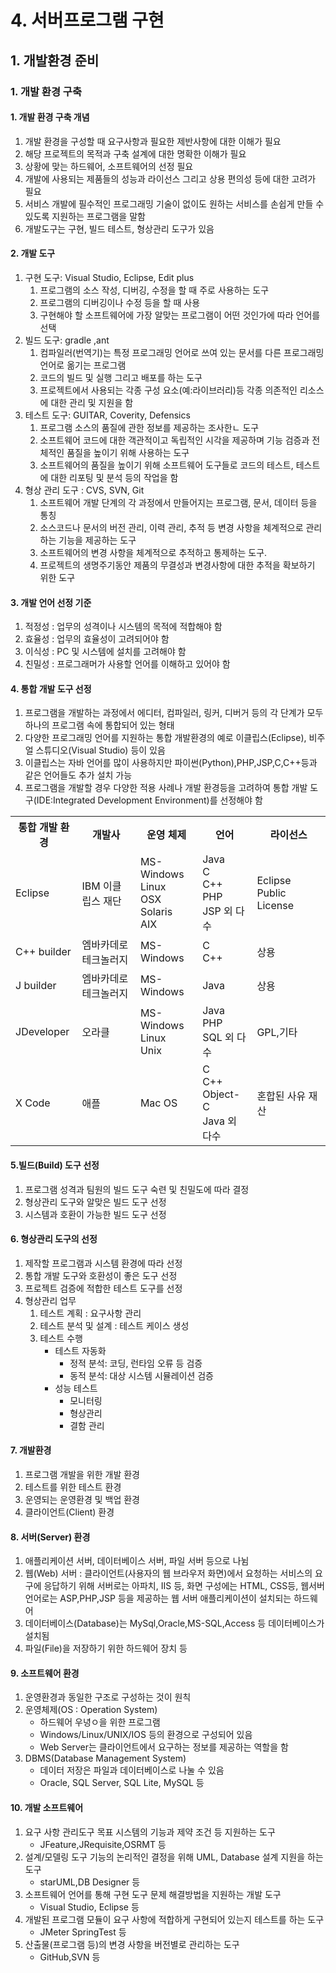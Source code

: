 # 4. 서버프로그램 구현
## 1. 개발환경 준비
### 1. 개발 환경 구축 
#### 1. 개발 환경 구축 개념
1. 개발 환경을 구성할 때 요구사항과 필요한 제반사항에 대한 이해가 필요
2. 해당 프로젝트의 목적과 구축 설계에 대한 명확한 이해가 필요
3. 상황에 맞는 하드웨어, 소프트웨어의 선정 필요
4. 개발에 사용되는 제품들의 성능과 라이선스 그리고 상용 편의성 등에 대한 고려가 필요
5. 서비스 개발에 필수적인 프로그래밍 기술이 없이도 원하는 서비스를 손쉽게 만들 수 있도록 지원하는 프로그램을 말함
6. 개발도구는 구현, 빌드 테스트, 형상관리 도구가 있음
#### 2. 개발 도구
1. 구현 도구: Visual Studio, Eclipse, Edit plus
   1. 프로그램의 소스 작성, 디버깅, 수정을 할 때 주로 사용하는 도구
   2. 프로그램의 디버깅이나 수정 등을 할 때 사용
   3. 구현해야 할 소프트웨어에 가장 알맞는 프로그램이 어떤 것인가에 따라 언어를 선택
2. 빌드 도구: gradle ,ant
   1. 컴파일러(번역기)는 특정 프로그래밍 언어로 쓰여 있는 문서를 다른 프로그래밍 언어로 옮기는 프로그램
   2. 코드의 빌드 및 실행 그리고 배포를 하는 도구
   3. 프로젝트에서 사용되는 각종 구성 요소(예:라이브러리)등 각종 의존적인 리소스에 대한 관리 및 지원을 함
3. 테스트 도구: GUITAR, Coverity, Defensics
   1. 프로그램 소스의 품질에 관한 정보를 제공하는 조사한ㄴ 도구
   2. 소프트웨어 코드에 대한 객관적이고 독립적인 시각을 제공하며 기능 검증과 전체적인 품질을 높이기 위해 사용하는 도구
   3. 소프트웨어의 품질을 높이기 위해 소프트웨어 도구들로 코드의 테스트, 테스트에 대한 리포팅 및 분석 등의 작업을 함
4. 형상 관리 도구 : CVS, SVN, Git
   1. 소프트웨어 개발 단계의 각 과정에서 만들어지는 프로그램, 문서, 데이터 등을 통칭
   2. 소스코드나 문서의 버전 관리, 이력 관리, 추적 등 변경 사항을 체계적으로 관리하는 기능을 제공하는 도구
   3. 소프트웨어의 변경 사항을 체계적으로 추적하고 통제하는 도구.
   4. 프로젝트의 생명주기동안 제품의 무결성과 변경사항에 대한 추적을 확보하기 위한 도구
#### 3. 개발 언어 선정 기준
1. 적정성 : 업무의 성격이나 시스템의 목적에 적합해야 함
2. 효율성 : 업무의 효율성이 고려되어야 함
3. 이식성 : PC 및 시스템에 설치를 고려해야 함
4. 친밀성 : 프로그래머가 사용할 언어를 이해하고 있어야 함
#### 4. 통합 개발 도구 선정
1. 프로그램을 개발하는 과정에서 에디터, 컴파일러, 링커, 디버거 등의 각 단계가 모두 하나의 프로그램 속에 통합되어 있는 형태
2. 다양한 프로그래밍 언어를 지원하는 통합 개발환경의 예로 이클립스(Eclipse), 비주얼 스튜디오(Visual Studio) 등이 있음
3. 이클립스는 자바 언어를 많이 사용하지만 파이썬(Python),PHP,JSP,C,C++등과 같은 언어들도 추가 설치 가능
4. 프로그램을 개발할 경우 다양한 적용 사례나 개발 환경등을 고려하여 통합 개발 도구(IDE:Integrated Development Environment)를 선정해야 함
<table>
    <tr>
        <th>통합 개발 환경</th>
        <th>개발사</th>
        <th>운영 체제</th>
        <th>언어</th>
        <th>라이선스</th>
    </tr>
    <tr>
        <td>Eclipse</td>
        <td>IBM 이클립스 재단</td>
        <td>MS-Windows<br>Linux<br>OSX<br>Solaris<br>AIX</td>
        <td>Java<br>C<br>C++<br>PHP<br>JSP 외 다수</td>
        <td>Eclipse Public License</td>
    </tr>
    <tr>
        <td>C++ builder</td>
        <td>엠바카데로 테크놀러지</td>
        <td>MS-Windows</td>
        <td>C<br>C++</td>
        <td>상용</td>
    </tr>
    <tr>
        <td>J builder</td>
        <td>엠바카데로 테크놀러지</td>
        <td>MS-Windows</td>
        <td>Java</td>
        <td>상용</td>
    </tr>
    <tr>
        <td>JDeveloper</td>
        <td>오라클</td>
        <td>MS-Windows<br>Linux<br>Unix</td>
        <td>Java<br>PHP<br>SQL 외 다수</td>
        <td>GPL,기타</td>
    </tr>
    <tr>
        <td>X Code</td>
        <td>애플</td>
        <td>Mac OS</td>
        <td>C<br>C++<br>Object-C<br>Java 외 다수</td>
        <td>혼합된 사유 재산</td>
    </tr>
</table>

#### 5.빌드(Build) 도구 선정
1. 프로그램 성격과 팀원의 빌드 도구 숙련 및 친밀도에 따라 결정
2. 형상관리 도구와 알맞은 빌드 도구 선정
3. 시스템과 호환이 가능한 빌드 도구 선정
#### 6. 형상관리 도구의 선정
1. 제작할 프로그램과 시스템 환경에 따라 선정
2. 통합 개발 도구와 호환성이 좋은 도구 선정
3. 프로젝트 검증에 적합한 테스트 도구를 선정
4. 형상관리 업무
   1. 테스트 계획 : 요구사항 관리
   2. 테스트 분석 및 설계 : 테스트 케이스 생성
   3. 테스트 수행
      - 테스트 자동화
        - 정적 분석: 코딩, 런타임 오류 등 검증
        - 동적 분석: 대상 시스템 시뮬레이션 검증
      - 성능 테스트
        - 모니터링
        - 형상관리
        - 결함 관리
#### 7. 개발환경
1. 프로그램 개발을 위한 개발 환경
2. 테스트를 위한 테스트 환경
3. 운영되는 운영환경 및 백업 환경
4. 클라이언트(Client) 환경
#### 8. 서버(Server) 환경
1. 애플리케이션 서버, 데이터베이스 서버, 파일 서버 등으로 나뉨
2. 웹(Web) 서버 : 클라이언트(사용자의 웹 브라우저 화면)에서 요청하는 서비스의 요구에 응답하기 위해 서버로는 아파치, IIS 등, 화면 구성에는 HTML, CSS등, 웹서버 언어로는 ASP,PHP,JSP 등을 제공하는 웹 서버 애플리케이션이 설치되는 하드웨어
3. 데이터베이스(Database)는 MySql,Oracle,MS-SQL,Access 등 데이터베이스가 설치됨
4. 파일(File)을 저장하기 위한 하드웨어 장치 등
#### 9. 소프트웨어 환경
1. 운영환경과 동일한 구조로 구성하는 것이 원칙
2. 운영체제(OS : Operation System)
   - 하드웨어 우녕ㅇ을 위한 프로그램
   - Windows/Linux/UNIX/IOS 등의 환경으로 구성되어 있음
   - Web Server는 클라이언트에서 요구하는 정보를 제공하는 역할을 함
3. DBMS(Database Management System)
   - 데이터 저장은 파일과 데이터베이스로 나눌 수 있음
   - Oracle, SQL Server, SQL Lite, MySQL 등
#### 10. 개발 소프트웨어
1. 요구 사항 관리도구 목표 시스템의 기능과 제약 조건 등 지원하는 도구
   - JFeature,JRequisite,OSRMT 등
2. 설계/모델링 도구 기능의 논리적인 결정을 위해 UML, Database 설계 지원을 하는 도구
   - starUML,DB Designer 등
3. 소프트웨어 언어를 통해 구현 도구 문제 해결방법을 지원하는 개발 도구
   - Visual Studio, Eclipse 등
4. 개발된 프로그램 모듈이 요구 사항에 적합하게 구현되어 있는지 테스트를 하는 도구
   - JMeter SpringTest 등
5. 산출물(프로그램 등)의 변경 사항을 버전별로 관리하는 도구
   - GitHub,SVN 등